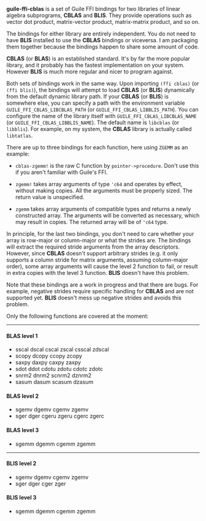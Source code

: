 **guile-ffi-cblas** is a set of Guile FFI bindings for two libraries of linear
algebra subprograms, **CBLAS** and **BLIS**. They provide operations such as
vector dot product, matrix-vector product, matrix-matrix product, and so on.

The bindings for either library are entirely independent. You do not need to
have **BLIS** installed to use the **CBLAS** bindings or viceversa. I am
packaging them together because the bindings happen to share some amount of
code.

**CBLAS** (or **BLAS**) is an established standard. It's by far the more popular
library, and it probably has the fastest implementation on your
system. However **BLIS** is much more regular and nicer to program against.

Both sets of bindings work in the same way. Upon importing `(ffi cblas)` (or
`(ffi blis)`), the bindings will attempt to load **CBLAS** (or **BLIS**)
dynamically from the default dynamic library path. If your **CBLAS** (or
**BLIS**) is somewhere else, you can specify a path with the environment
variable `GUILE_FFI_CBLAS_LIBCBLAS_PATH` (or
`GUILE_FFI_CBLAS_LIBBLIS_PATH`). You can configure the name of the library
itself with `GUILE_FFI_CBLAS_LIBCBLAS_NAME` (or
`GUILE_FFI_CBLAS_LIBBLIS_NAME`). The default name is `libcblas` (or
`libblis`). For example, on my system, the **CBLAS** library is actually called
`libtatlas`.

There are up to three bindings for each function, here using `ZGEMM` as an
example:

- `cblas-zgemm!` is the raw C function by `pointer->procedure`. Don't
  use this if you aren't familiar with Guile's FFI.

- `zgemm!` takes array arguments of type `'c64` and operates by
  effect, without making copies. All the arguments must be properly sized. The
  return value is unspecified.

- `zgemm` takes array arguments of compatible types and returns a
  newly constructed array. The arguments will be converted as necessary, which
  may result in copies.  The returned array will be of `'c64` type.

In principle, for the last two bindings, you don't need to care whether your
array is row-major or column-major or what the strides are. The bindings will
extract the required stride arguments from the array descriptors. However, since
**CBLAS** doesn't support arbitrary strides (e.g. it only supports a column
stride for matrix arguments, assuming column-major order), some array arguments
will cause the level 2 function to fail, or result in extra copies with the
level 3 function. **BLIS** doesn't have this problem.

Note that these bindings are a work in progress and that there are bugs. For
example, negative strides require specific handling for **CBLAS** and are not
supported yet. **BLIS** doesn't mess up negative strides and avoids this
problem.

Only the following functions are covered at the moment:

---

#### BLAS level 1

* sscal dscal cscal zscal csscal zdscal
* scopy dcopy ccopy zcopy
* saxpy daxpy caxpy zaxpy
* sdot ddot cdotu zdotu cdotc zdotc
* snrm2 dnrm2 scnrm2 dznrm2
* sasum dasum scasum dzasum

#### BLAS level 2

* sgemv dgemv cgemv zgemv
* sger dger cgeru zgeru cgerc zgerc

#### BLAS level 3

* sgemm dgemm cgemm zgemm

----

#### BLIS level 2

* sgemv dgemv cgemv zgemv
* sger dger cger zger

#### BLIS level 3

* sgemm dgemm cgemm zgemm

